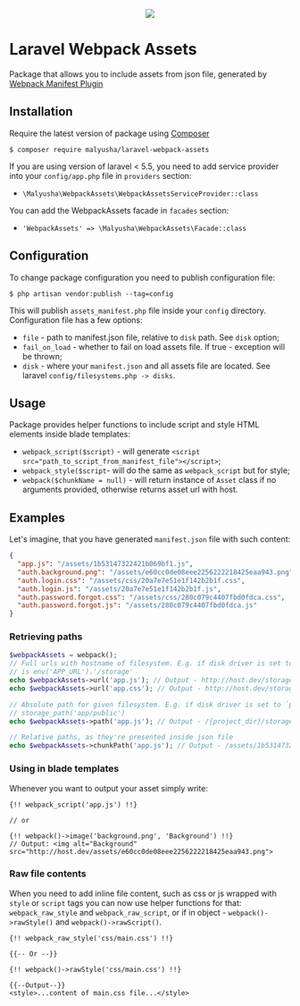 <p align="center">
    <img src="https://travis-ci.org/malyusha/laravel-webpack-assets.svg?branch=master">
</p>

# Laravel Webpack Assets
Package that allows you to include assets from json file, generated by 
[Webpack Manifest Plugin](https://github.com/danethurber/webpack-manifest-plugin)

## Installation

Require the latest version of package using [Composer](https://getcomposer.org/) 

`$ composer require malyusha/laravel-webpack-assets`

If you are using version of laravel < 5.5, you need to add service provider into your `config/app.php`
file in `providers` section:
* `\Malyusha\WebpackAssets\WebpackAssetsServiceProvider::class`

You can add the WebpackAssets facade in `facades` section:
* `'WebpackAssets' => \Malyusha\WebpackAssets\Facade::class`


## Configuration

To change package configuration you need to publish configuration file:

`$ php artisan vendor:publish --tag=config`

This will publish `assets_manifest.php` file inside your `config` directory.
Configuration file has a few options:

* `file` - path to manifest.json file, relative to `disk` path. See `disk` option;
* `fail_on_load` - whether to fail on load assets file. If true - exception will be thrown;
* `disk` - where your `manifest.json` and all assets file are located. See laravel `config/filesystems.php -> disks`.

## Usage

Package provides helper functions to include script and style HTML elements inside blade templates:

* `webpack_script($script)` - will generate `<script src="path_to_script_from_manifest_file"></script>`;
* `webpack_style($script`- will do the same as `webpack_script` but for style;
* `webpack($chunkName = null)` - will return instance of `Asset` class if no arguments provided, otherwise returns asset url with host.

## Examples

Let's imagine, that you have generated `manifest.json` file with such content:
```json
{
  "app.js": "/assets/1b53147322421b069bf1.js",
  "auth.background.png": "/assets/e60cc0de08eee2256222218425eaa943.png",
  "auth.login.css": "/assets/css/20a7e7e51e1f142b2b1f.css",
  "auth.login.js": "/assets/20a7e7e51e1f142b2b1f.js",
  "auth.password.forgot.css": "/assets/css/280c079c4407fbd0fdca.css",
  "auth.password.forgot.js": "/assets/280c079c4407fbd0fdca.js"
}
```

### Retrieving paths

```php
$webpackAssets = webpack();
// Full urls with hostname of filesystem. E.g. if disk driver is set to `public`, and `url` option
// is env('APP_URL').'/storage'
echo $webpackAssets->url('app.js'); // Output - http://host.dev/storage/assets/1b53147322421b069bf1.js
echo $webpackAssets->url('app.css'); // Output - http://host.dev/storage/assets/css/20a7e7e51e1f142b2b1f.css

// Absolute path for given filesystem. E.g. if disk driver is set to `public` and `root` parameter set to
// storage_path('app/public')
echo $webpackAssets->path('app.js'); // Output - /{project_dir}/storage/app/public/assets/1b53147322421b069bf1.js

// Relative paths, as they're presented inside json file
echo $webpackAssets->chunkPath('app.js'); // Output - /assets/1b53147322421b069bf1.js

```

### Using in blade templates

Whenever you want to output your asset simply write:

```blade
{!! webpack_script('app.js') !!}

// or

{!! webpack()->image('background.png', 'Background') !!} 
// Output: <img alt="Background" src="http://host.dev/assets/e60cc0de08eee2256222218425eaa943.png">
```

### Raw file contents

When you need to add inline file content, such as css or js wrapped with `style` or `script` tags
you can now use helper functions for that: `webpack_raw_style` and `webpack_raw_script`, or if
in object - `webpack()->rawStyle()` and `webpack()->rawScript()`.

```blade
{!! webpack_raw_style('css/main.css') !!}

{{-- Or --}}

{!! webpack()->rawStyle('css/main.css') !!}

{{--Output--}}
<style>...content of main.css file...</style>
```

